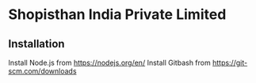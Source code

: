 # Shopisthan India Private Limited

## Installation
Install Node.js from https://nodejs.org/en/
Install Gitbash from https://git-scm.com/downloads
